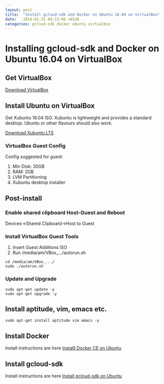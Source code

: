 ```yaml
---
layout: post
title:  "Install gcloud-sdk and Docker on Ubuntu 16.04 on VirtualBox"
date:   2018-01-31 09:15:00 +0530
categories: gcloud-sdk docker ubuntu virtualbox
---
```


# Installing gcloud-sdk and Docker on Ubuntu 16.04 on VirtualBox

## Get VirtualBox

[Download VirtualBox](https://www.virtualbox.org/wiki/Downloads)

## Install Ubuntu on VirtualBox

Get Xubuntu 16.04 ISO. Xubuntu is lightweight and provides a standard desktop. Ubuntu or other flavours should also work.

[Download Xubuntu LTS](https://xubuntu.org/download#lts)

### VirtualBox Guest Config

Config suggested for guest:
1. Min Disk: 30GB
2. RAM: 2GB
3. LVM Partitioning
4. Xubuntu desktop installer

## Post-install

### Enable shared clipboard Host-Guest and Reboot

Devices->Shared Clipboard->Host to Guest

### Install VirtualBox Guest Tools
1. Insert Guest Additions ISO
2. Run /media/am/VBox_.../autorun.sh

```
cd /media/am/VBox_.../
sudo ./autorun.sh
```

### Update and Upgrade
```
sudo apt-get update -y
sudo apt-get upgrade -y
```

## Install aptitude, vim, emacs etc.
```
sudo apt-get install aptitude vim emacs -y
```

## Install Docker
Install instructions are here [Installl Docker CE on Ubuntu](https://docs.docker.com/install/linux/docker-ce/ubuntu/)

## Install gcloud-sdk
Install instructions are here [Install gcloud-sdk on Ubuntu](https://cloud.google.com/sdk/docs/quickstart-debian-ubuntu)
